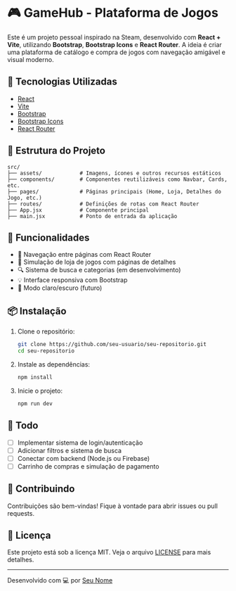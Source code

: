 # 🎮 GameHub - Plataforma de Jogos

Este é um projeto pessoal inspirado na Steam, desenvolvido com **React + Vite**, utilizando **Bootstrap**, **Bootstrap Icons** e **React Router**. A ideia é criar uma plataforma de catálogo e compra de jogos com navegação amigável e visual moderno.

## 🚀 Tecnologias Utilizadas

- [React](https://reactjs.org/)
- [Vite](https://vitejs.dev/)
- [Bootstrap](https://getbootstrap.com/)
- [Bootstrap Icons](https://icons.getbootstrap.com/)
- [React Router](https://reactrouter.com/)

## 📁 Estrutura do Projeto

```
src/
├── assets/            # Imagens, ícones e outros recursos estáticos
├── components/        # Componentes reutilizáveis como Navbar, Cards, etc.
├── pages/             # Páginas principais (Home, Loja, Detalhes do Jogo, etc.)
├── routes/            # Definições de rotas com React Router
├── App.jsx            # Componente principal
├── main.jsx           # Ponto de entrada da aplicação
```

## 🧩 Funcionalidades

- 🧭 Navegação entre páginas com React Router
- 🛒 Simulação de loja de jogos com páginas de detalhes
- 🔍 Sistema de busca e categorias (em desenvolvimento)
- 💡 Interface responsiva com Bootstrap
- 🌙 Modo claro/escuro (futuro)

## 📦 Instalação

1. Clone o repositório:

   ```bash
   git clone https://github.com/seu-usuario/seu-repositorio.git
   cd seu-repositorio
   ```

2. Instale as dependências:

   ```bash
   npm install
   ```

3. Inicie o projeto:
   ```bash
   npm run dev
   ```

## 📌 Todo

- [ ] Implementar sistema de login/autenticação
- [ ] Adicionar filtros e sistema de busca
- [ ] Conectar com backend (Node.js ou Firebase)
- [ ] Carrinho de compras e simulação de pagamento

## 🤝 Contribuindo

Contribuições são bem-vindas! Fique à vontade para abrir issues ou pull requests.

## 📄 Licença

Este projeto está sob a licença MIT. Veja o arquivo [LICENSE](LICENSE) para mais detalhes.

---

Desenvolvido com 💻 por [Seu Nome](https://github.com/seu-usuario)
